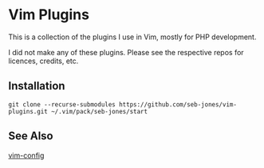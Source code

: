 # Vim Plugins
This is a collection of the plugins I use in Vim, mostly for PHP development. 

I did not make any of these plugins. Please see the respective repos for licences, credits, etc.

## Installation
```
git clone --recurse-submodules https://github.com/seb-jones/vim-plugins.git ~/.vim/pack/seb-jones/start
```

## See Also
[vim-config](https://github.com/seb-jones/vim-config)
